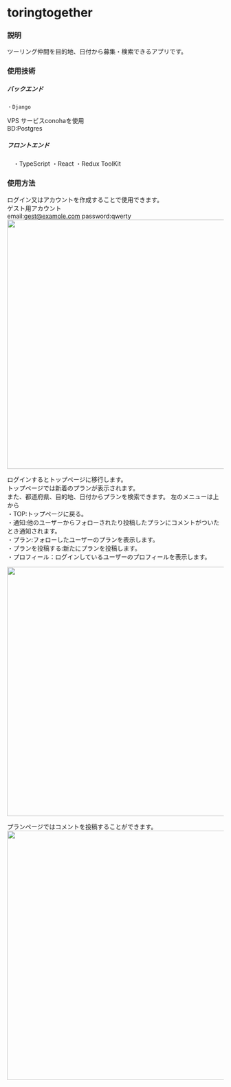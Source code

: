 # toringtogether
### 説明
ツーリング仲間を目的地、日付から募集・検索できるアプリです。

### 使用技術
##### バックエンド
    ・Django
 VPS サービスconohaを使用  
 BD:Postgres
##### フロントエンド
  　・TypeScript
    ・React
    ・Redux ToolKit
 
### 使用方法
ログイン又はアカウントを作成することで使用できます。  
ゲスト用アカウント  
email:gest@examole.com
password:qwerty  
<img src="https://user-images.githubusercontent.com/28708899/113418968-7690a080-9401-11eb-95b5-7d483b35d0d9.jpg" width="580px">

ログインするとトップページに移行します。  
トップページでは新着のプランが表示されます。  
また、都道府県、目的地、日付からプランを検索できます。
左のメニューは上から  
・TOP:トップページに戻る。  
・通知:他のユーザーからフォローされたり投稿したプランにコメントがついたとき通知されます。  
・プラン:フォローしたユーザーのプランを表示します。  
・プランを投稿する:新たにプランを投稿します。  
・プロフィール：ログインしているユーザーのプロフィールを表示します。

<img src="https://user-images.githubusercontent.com/28708899/113419200-f1f25200-9401-11eb-963d-5e00ce96a196.jpg" width="580px">


プランページではコメントを投稿することができます。
<img src="https://user-images.githubusercontent.com/28708899/113420029-8dd08d80-9403-11eb-9b7e-cf108a62d908.jpg" width="580px">

